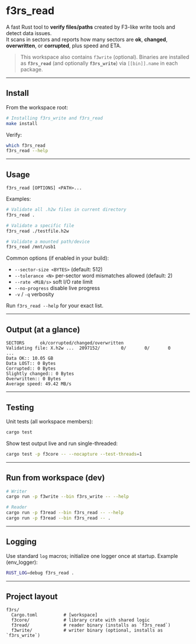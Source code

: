 # f3rs_read

A fast Rust tool to **verify files/paths** created by F3-like write tools and detect data issues.  
It scans in sectors and reports how many sectors are **ok**, **changed**, **overwritten**, or **corrupted**, plus speed and ETA.

> This workspace also contains `f3write` (optional). Binaries are installed as **`f3rs_read`** (and optionally **`f3rs_write`**) via `[[bin]].name` in each package.

---

## Install

From the workspace root:

```bash
# Installing f3rs_write and f3rs_read
make install
```

Verify:
```bash
which f3rs_read
f3rs_read --help
```

---

## Usage

```
f3rs_read [OPTIONS] <PATH>...
```

Examples:
```bash
# Validate all .h2w files in current directory
f3rs_read .

# Validate a specific file
f3rs_read ./testfile.h2w

# Validate a mounted path/device
f3rs_read /mnt/usb1
```

Common options (if enabled in your build):
- `--sector-size <BYTES>` (default: 512)
- `--tolerance <N>` per-sector word mismatches allowed (default: 2)
- `--rate <MiB/s>` soft I/O rate limit
- `--no-progress` disable live progress
- `-v` / `-q` verbosity

Run `f3rs_read --help` for your exact list.

---

## Output (at a glance)

```
SECTORS      ok/corrupted/changed/overwritten
Validating file: X.h2w ...  2097152/        0/       0/       0
...
Data OK:: 10.05 GB
Data LOST:: 0 Bytes
Corrupted:: 0 Bytes
Slightly changed:: 0 Bytes
Overwritten:: 0 Bytes
Average speed: 49.42 MB/s
```

---

## Testing

Unit tests (all workspace members):
```bash
cargo test
```

Show test output live and run single-threaded:
```bash
cargo test -p f3core -- --nocapture --test-threads=1
```

---

## Run from workspace (dev)

```bash
# Writer
cargo run -p f3write --bin f3rs_write -- --help

# Reader
cargo run -p f3read --bin f3rs_read -- --help
cargo run -p f3read --bin f3rs_read -- .

```

---

## Logging

Use standard `log` macros; initialize one logger once at startup. Example (env_logger):

```bash
RUST_LOG=debug f3rs_read .
```

---

## Project layout

```
f3rs/
  Cargo.toml          # [workspace]
  f3core/             # library crate with shared logic
  f3read/             # reader binary (installs as `f3rs_read`)
  f3write/            # writer binary (optional, installs as `f3rs_write`)
```
